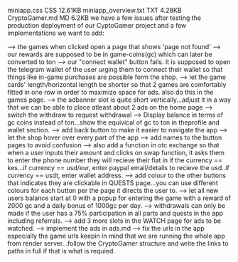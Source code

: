 miniapp.css
CSS 12.61KB
miniapp_overview.txt
TXT 4.28KB
CryptoGamer.md
MD 6.2KB
we have  a few issues after testing the production deployment of our CyptoGamer project and a few implementations we want to add:
 
--> the games when clicked open a page that shows 'page not found'
--> our rewards are supposed to be in game-coins(gc) which can later be converted to ton
--> our "connect wallet" button fails. it is supposed to open the telegram wallet of the user urging them to connect their wallet so that things like in-game purchases are possible form the shop.
--> let the game cards' length/horizontal length be shorter so that 2 games are comfortably fitted in one row in order to maximize space for ads. also do this in the games page.
--> the adbanner slot is quite short vertically...adjust it in a way that we can be able to place atleast about 2 ads on the home page
--> switch the withdraw to request withdrawal
--> Display balance in terms of gc coins instead of ton...show the equivical of gc to ton in theprofile and wallet section.
--> add back button to make it easier to navigate the app
--> let the shop hover over every part of the app
--> add names to the button pages to avoid confusion
--> also add a function in otc exchange so that when a user inputs their amount and clicks on swap function, it asks them to enter the phone number they will recieve their fiat in if the currency == kes...if currency == usd/eur, enter paypal email/details to recieve the usd..if currency == usdt, enter wallet address.
--> add colour to the other buttons that indicates they are clickable in QUESTS page...you can use different colours for each button per the page it directs the user to.
--> let all new users balance start at 0 with a popup for entering the game with a reward of 2000 gc and a daily bonus of 1000gc per day.
--> withdrawals can only be made if the user has a 75% participation in all parts and quests in the app including referrals.
--> add 3 more slots in the WATCH page for ads to be watched.
--> implement the ads in ads.md
--> fix the urls in the app especially the game urls keepin in mind that we are running the whole app from render server...follow the CryptoGamer structure and write the links to paths in full if that is what is requied.